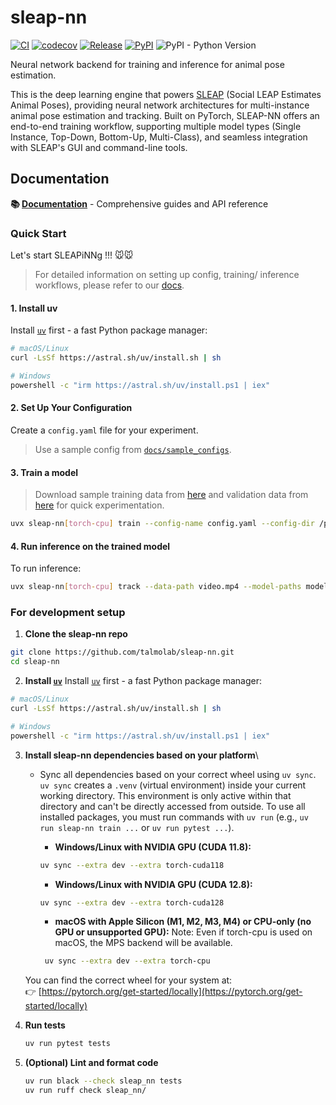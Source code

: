 # sleap-nn

[![CI](https://github.com/talmolab/sleap-nn/actions/workflows/ci.yml/badge.svg)](https://github.com/talmolab/sleap-nn/actions/workflows/ci.yml)
[![codecov](https://codecov.io/gh/talmolab/sleap-nn/branch/main/graph/badge.svg?token=Sj8kIFl3pi)](https://codecov.io/gh/talmolab/sleap-nn)
[![Release](https://img.shields.io/github/v/release/talmolab/sleap-nn?label=Latest)](https://github.com/talmolab/sleap-nn/releases/)
[![PyPI](https://img.shields.io/pypi/v/sleap-nn?label=PyPI)](https://pypi.org/project/sleap-nn)
![PyPI - Python Version](https://img.shields.io/pypi/pyversions/sleap-nn)

Neural network backend for training and inference for animal pose estimation.

This is the deep learning engine that powers [SLEAP](https://sleap.ai) (Social LEAP Estimates Animal Poses), providing neural network architectures for multi-instance animal pose estimation and tracking. Built on PyTorch, SLEAP-NN offers an end-to-end training workflow, supporting multiple model types (Single Instance, Top-Down, Bottom-Up, Multi-Class), and seamless integration with SLEAP's GUI and command-line tools.

## Documentation

**📚 [Documentation](https://nn.sleap.ai)** - Comprehensive guides and API reference

### Quick Start

Let's start SLEAPiNNg !!! 🐭🐭

> For detailed information on setting up config, training/ inference workflows, please refer to our [docs](https://nn.sleap.ai).

#### 1. Install uv
Install [`uv`](https://github.com/astral-sh/uv) first - a fast Python package manager:
```bash
# macOS/Linux
curl -LsSf https://astral.sh/uv/install.sh | sh

# Windows
powershell -c "irm https://astral.sh/uv/install.ps1 | iex"
```

#### 2. Set Up Your Configuration

Create a `config.yaml` file for your experiment.

> Use a sample config from [`docs/sample_configs`](https://github.com/talmolab/sleap-nn/tree/main/docs/sample_configs).

#### 3. Train a model

> Download sample training data from [here](https://storage.googleapis.com/sleap-data/datasets/BermanFlies/random_split1/train.pkg.slp) and validation data from [here](https://storage.googleapis.com/sleap-data/datasets/BermanFlies/random_split1/val.pkg.slp) for quick experimentation.

```bash
uvx sleap-nn[torch-cpu] train --config-name config.yaml --config-dir /path/to/configs/ "data_config.train_labels_path=[labels.pkg.slp]"
```

#### 4. Run inference on the trained model

To run inference:
```bash
uvx sleap-nn[torch-cpu] track --data-path video.mp4 --model-paths model_ckpt_dir/
```


### For development setup

1. **Clone the sleap-nn repo**

```bash
git clone https://github.com/talmolab/sleap-nn.git
cd sleap-nn
```

2. **Install [`uv`](https://github.com/astral-sh/uv)**
Install [`uv`](https://github.com/astral-sh/uv) first - a fast Python package manager:
```bash
# macOS/Linux
curl -LsSf https://astral.sh/uv/install.sh | sh

# Windows
powershell -c "irm https://astral.sh/uv/install.ps1 | iex"
```
  

3. **Install sleap-nn dependencies based on your platform**\

   - Sync all dependencies based on your correct wheel using `uv sync`. `uv sync` creates a `.venv` (virtual environment) inside your current working directory. This environment is only active within that directory and can't be directly accessed from outside. To use all installed packages, you must run commands with `uv run` (e.g., `uv run sleap-nn train ...` or `uv run pytest ...`).
     - **Windows/Linux with NVIDIA GPU (CUDA 11.8):**

      ```bash
      uv sync --extra dev --extra torch-cuda118
      ```

      - **Windows/Linux with NVIDIA GPU (CUDA 12.8):**

      ```bash
      uv sync --extra dev --extra torch-cuda128
      ```
     
     - **macOS with Apple Silicon (M1, M2, M3, M4) or CPU-only (no GPU or unsupported GPU):** 
     Note: Even if torch-cpu is used on macOS, the MPS backend will be available.
     ```bash
      uv sync --extra dev --extra torch-cpu
      ```

   You can find the correct wheel for your system at:\
   👉 [https://pytorch.org/get-started/locally](https://pytorch.org/get-started/locally)

4. **Run tests**  
   ```bash
   uv run pytest tests
   ```

5. **(Optional) Lint and format code**
   ```bash
   uv run black --check sleap_nn tests
   uv run ruff check sleap_nn/
   ```
